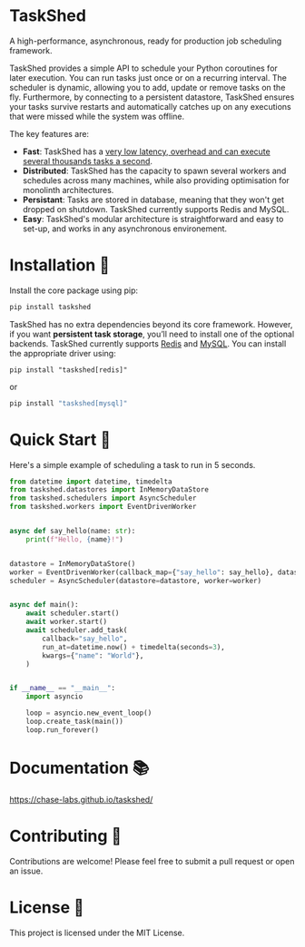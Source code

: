# TaskShed

A high-performance, asynchronous, ready for production job scheduling framework.

TaskShed provides a simple API to schedule your Python coroutines for later execution. You can run tasks just once or on a recurring interval. The scheduler is dynamic, allowing you to add, update or remove tasks on the fly. Furthermore, by connecting to a persistent datastore, TaskShed ensures your tasks survive restarts and automatically catches up on any executions that were missed while the system was offline.

The key features are:

* **Fast**: TaskShed has a [very low latency, overhead and can execute several thousands tasks a second](https://chase-labs.github.io/taskshed/benchmarks/).
* **Distributed**: TaskShed has the capacity to spawn several workers and schedules across many machines, while also providing optimisation for monolinth architectures.
* **Persistant**: Tasks are stored in database, meaning that they won't get dropped on shutdown. TaskShed currently supports Redis and MySQL.
* **Easy**: TaskShed's modular architecture is straightforward and easy to set-up, and works in any asynchronous environement.


# Installation 🔧

Install the core package using pip:

```sh
pip install taskshed
```

TaskShed has no extra dependencies beyond its core framework. However, if you want **persistent task storage**, you’ll need to install one of the optional backends. TaskShed currently supports [Redis](https://redis.io/) and [MySQL](https://www.mysql.com/). You can install the appropriate driver using:

```shs
pip install "taskshed[redis]"
```

or

```sh
pip install "taskshed[mysql]"
```

# Quick Start 🏁

Here's a simple example of scheduling a task to run in 5 seconds.

```py
from datetime import datetime, timedelta
from taskshed.datastores import InMemoryDataStore
from taskshed.schedulers import AsyncScheduler
from taskshed.workers import EventDrivenWorker


async def say_hello(name: str):
    print(f"Hello, {name}!")


datastore = InMemoryDataStore()
worker = EventDrivenWorker(callback_map={"say_hello": say_hello}, datastore=datastore)
scheduler = AsyncScheduler(datastore=datastore, worker=worker)


async def main():
    await scheduler.start()
    await worker.start()
    await scheduler.add_task(
        callback="say_hello",
        run_at=datetime.now() + timedelta(seconds=3),
        kwargs={"name": "World"},
    )


if __name__ == "__main__":
    import asyncio

    loop = asyncio.new_event_loop()
    loop.create_task(main())
    loop.run_forever()
```

# Documentation 📚

https://chase-labs.github.io/taskshed/

# Contributing 🤝

Contributions are welcome! Please feel free to submit a pull request or open an issue.

# License 📜

This project is licensed under the MIT License.
